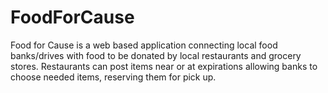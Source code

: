 # FoodForCause
Food for Cause is a web based application connecting local food banks/drives with food to be donated by local restaurants and grocery stores. Restaurants can post items near or at expirations allowing banks to choose needed items, reserving them for pick up.

